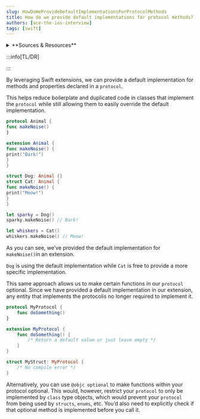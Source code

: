 ```yaml
---
slug: HowDoWeProvideDefaultImplementationsForProtocolMethods
title: How do we provide default implementations for protocol methods?
authors: [ace-the-ios-interview]
tags: [swift]
---
```


<details>
  <summary>**Sources & Resources**</summary>

  **Main Source:** [Ace the iOS Interview](https://aryamansharda.gumroad.com/l/tcvck)

  **Additional Sources:**

  **Further Reading:**

</details>

:::info[TL/DR]

:::

By leveraging Swift extensions, we can provide a default implementation for methods and properties declared in a `protocol`.

This helps reduce boilerplate and duplicated code in classes that implement the `protocol` while still allowing them to easily override the default implementation.

```swift
protocol Animal {
func makeNoise()
}

extension Animal {
func makeNoise() {
print("Bark!")
}
}

struct Dog: Animal {}
struct Cat: Animal {
func makeNoise() {
print("Meow!")
}
}

let sparky = Dog()
sparky.makeNoise() // Bark!

let whiskers = Cat()
whiskers.makeNoise() // Meow!
```

As you can see, we’ve provided the default implementation for `makeNoise()`in an extension.

`Dog` is using the default implementation while `Cat` is free to provide a more specific implementation.

This same approach allows us to make certain functions in our `protocol` optional. Since we have provided a default implementation in our extension, any entity that implements the protocolis no longer required to implement it.

```swift
protocol MyProtocol {
    func doSomething()
}

extension MyProtocol {
    func doSomething() {
        /* Return a default value or just leave empty */
    }
}

struct MyStruct: MyProtocol {
    /* No compile error */
}
```

Alternatively, you can use `@objc optional` to make functions within your protocol optional.
This would, however, restrict your `protocol` to only be implemented by `class` type objects, which would prevent your `protocol` from being used by `structs`, `enums`, etc. You’d also need to explicitly check if that optional method is implemented before you call it.